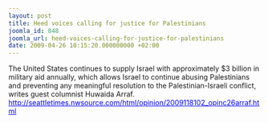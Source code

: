 ```yaml
---
layout: post
title: Heed voices calling for justice for Palestinians
joomla_id: 848
joomla_url: heed-voices-calling-for-justice-for-palestinians
date: 2009-04-26 10:15:20.000000000 +02:00
---
```

<p>The United States continues to supply Israel with approximately $3 billion in military aid annually, which allows Israel to continue abusing Palestinians and preventing any meaningful resolution to the Palestinian-Israeli conflict, writes guest columnist Huwaida Arraf. <a rel="nofollow" target="_blank" href="http://imeu.createsend4.com/t/r/l/ttjujh/oikkdkju/r"><span style="color: #0000ff;"><span><span style="text-decoration: underline;">http://seattletimes.nwsource.com/html/opinion/2009118102_opinc26arraf.html</span></span></span></a></p>
